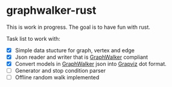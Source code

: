 # graphwalker-rust

This is work in progress. The goal is to have fun with rust. 

Task list to work with:
- [x] Simple data stucture for graph, vertex and edge
- [x] Json reader and writer that is [GraphWalker](http://graphwalker.org) compliant
- [x] Convert models in [GraphWalker](https://graphwalker.org) json into [Grapviz](https://graphviz.org/) dot format.
- [ ] Generator and stop condition parser
- [ ] Offline random walk implemented
